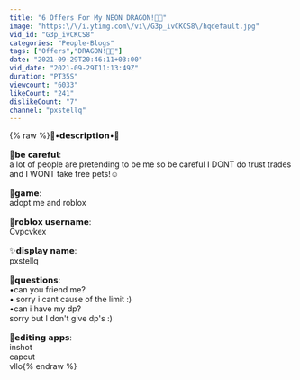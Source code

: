 ```yaml
---
title: "6 Offers For My NEON DRAGON!🐉👀"
image: "https:\/\/i.ytimg.com\/vi\/G3p_ivCKCS8\/hqdefault.jpg"
vid_id: "G3p_ivCKCS8"
categories: "People-Blogs"
tags: ["Offers","DRAGON!🐉👀"]
date: "2021-09-29T20:46:11+03:00"
vid_date: "2021-09-29T11:13:49Z"
duration: "PT35S"
viewcount: "6033"
likeCount: "241"
dislikeCount: "7"
channel: "pxstellq"
---
```

{% raw %}🧸•𝗱𝗲𝘀𝗰𝗿𝗶𝗽𝘁𝗶𝗼𝗻•🌿<br /><br />🌼𝗯𝗲 𝗰𝗮𝗿𝗲𝗳𝘂𝗹:<br />a lot of people are pretending to be me so be careful I DONT do trust trades and I WONT take free pets!☺️<br /><br />🌸𝗴𝗮𝗺𝗲:<br />adopt me and roblox<br /><br />🎀𝗿𝗼𝗯𝗹𝗼𝘅 𝘂𝘀𝗲𝗿𝗻𝗮𝗺𝗲:<br />Cvpcvkex<br /><br />✨𝗱𝗶𝘀𝗽𝗹𝗮𝘆 𝗻𝗮𝗺𝗲:<br />pxstellq<br /><br />🧸𝗾𝘂𝗲𝘀𝘁𝗶𝗼𝗻𝘀:<br />•can you friend me?<br />• sorry i cant cause of the limit :)<br />•can i have my dp?<br /> sorry but I don't give dp's :)<br /> <br />🍉𝗲𝗱𝗶𝘁𝗶𝗻𝗴 𝗮𝗽𝗽𝘀:<br />inshot<br />capcut<br />vllo{% endraw %}

